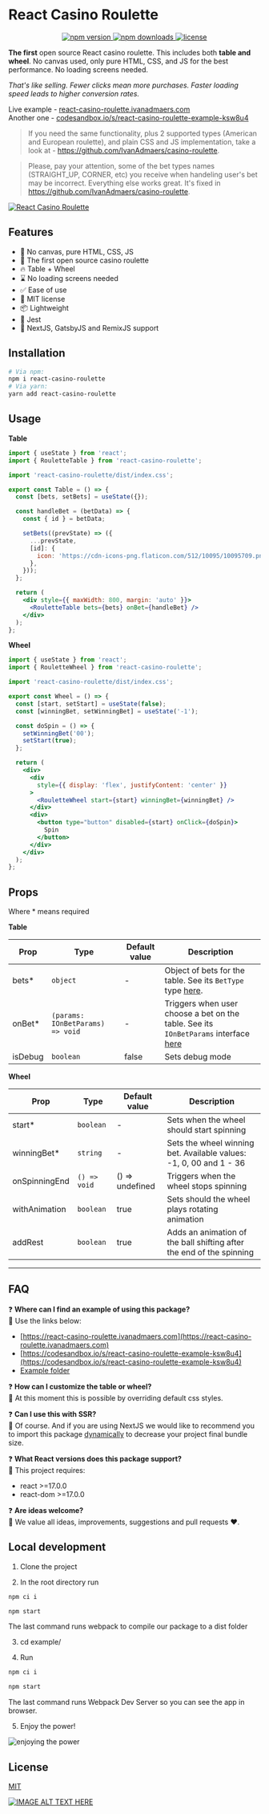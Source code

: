 # React Casino Roulette

<div align="center">
  <a href="https://www.npmjs.com/package/react-casino-roulette">
    <img alt="npm version" src="https://img.shields.io/npm/v/react-casino-roulette" />
  </a>
  <a href="https://www.npmjs.com/package/react-casino-roulette">
    <img alt="npm downloads" src="https://img.shields.io/npm/dm/react-casino-roulette" />
  </a>
    <a href="https://www.npmjs.com/package/react-casino-roulette">
    <img alt="license" src="https://img.shields.io/npm/l/react-casino-roulette" />
  </a>
</div>

**The first** open source React casino roulette. This includes both **table and wheel**. No canvas used, only pure HTML, CSS, and JS for the best performance. No loading screens needed.

_That's like selling. Fewer clicks mean more purchases. Faster loading speed leads to higher conversion rates._

Live example - [react-casino-roulette.ivanadmaers.com](https://react-casino-roulette.ivanadmaers.com)  
Another one - [codesandbox.io/s/react-casino-roulette-example-ksw8u4](https://codesandbox.io/s/react-casino-roulette-example-ksw8u4)

> If you need the same functionality, plus 2 supported types (American and European roulette), and plain CSS and JS implementation, take a look at - https://github.com/IvanAdmaers/casino-roulette. 

> Please, pay your attention, some of the bet types names (STRAIGHT_UP, CORNER, etc) you receive when handeling user's bet may be incorrect. Everything else works great. It's fixed in https://github.com/IvanAdmaers/casino-roulette.

[![React Casino Roulette](https://i.imgur.com/XXEKNRe.pngs)](https://react-casino-roulette.ivanadmaers.com)

## Features

 - 🚀 No canvas, pure HTML, CSS, JS
 - 💪 The first open source casino roulette
 - 🔥 Table + Wheel
 - ⌛ No loading screens needed
 - ✅ Ease of use
 - 📝 MIT license 
 - 📦 Lightweight
 - 🔧 Jest
 - 🎉 NextJS, GatsbyJS and RemixJS support

## Installation

```bash
# Via npm:
npm i react-casino-roulette
# Via yarn:
yarn add react-casino-roulette
```

## Usage

**Table**

```jsx
import { useState } from 'react';
import { RouletteTable } from 'react-casino-roulette';

import 'react-casino-roulette/dist/index.css';

export const Table = () => {
  const [bets, setBets] = useState({});

  const handleBet = (betData) => {
    const { id } = betData;

    setBets((prevState) => ({
      ...prevState,
      [id]: {
        icon: 'https://cdn-icons-png.flaticon.com/512/10095/10095709.png',
      },
    }));
  };

  return (
    <div style={{ maxWidth: 800, margin: 'auto' }}>
      <RouletteTable bets={bets} onBet={handleBet} />
    </div>
  );
};
```

**Wheel**

```jsx
import { useState } from 'react';
import { RouletteWheel } from 'react-casino-roulette';

import 'react-casino-roulette/dist/index.css';

export const Wheel = () => {
  const [start, setStart] = useState(false);
  const [winningBet, setWinningBet] = useState('-1');

  const doSpin = () => {
    setWinningBet('00');
    setStart(true);
  };

  return (
    <div>
      <div
        style={{ display: 'flex', justifyContent: 'center' }}
      >
        <RouletteWheel start={start} winningBet={winningBet} />
      </div>
      <div>
        <button type="button" disabled={start} onClick={doSpin}>
          Spin
        </button>
      </div>
    </div>
  );
};
```

## Props

Where * means required

**Table**

| **Prop** | **Type** | **Default value** | **Description** |
|--|--|--|--|
| bets* | `object` | - | Object of bets for the table. See its `BetType` type [here](./src/components/RouletteTable/RouletteTable.tsx). |
| onBet* | `(params: IOnBetParams) => void` | - | Triggers when user choose a bet on the table. See its `IOnBetParams` interface [here](./src/components/RouletteTable/RouletteTable.tsx) |
| isDebug | `boolean` | false | Sets debug mode |

**Wheel**

| **Prop** | **Type** | **Default value** | **Description** |
|--|--|--|--|
| start* | `boolean` | - | Sets when the wheel should start spinning |
| winningBet* | `string` | - | Sets the wheel winning bet. Available values: -1, 0, 00 and 1 - 36 |
| onSpinningEnd | `() => void` | () => undefined | Triggers when the wheel stops spinning |
| withAnimation | `boolean` | true | Sets should the wheel plays rotating animation |
| addRest | `boolean` | true | Adds an animation of the ball shifting after the end of the spinning  |

---

## FAQ

❓ **Where can I find an example of using this package?**  
💬 Use the links below:
* [https://react-casino-roulette.ivanadmaers.com](https://react-casino-roulette.ivanadmaers.com)
* [https://codesandbox.io/s/react-casino-roulette-example-ksw8u4](https://codesandbox.io/s/react-casino-roulette-example-ksw8u4)
* [Example folder](./example/src/App.js)

❓ **How can I customize the table or wheel?**  
💬 At this moment this is possible by overriding default css styles.

❓ **Can I use this with SSR?**  
💬 Of course. And if you are using NextJS we would like to recommend you to import this package [dynamically](https://nextjs.org/docs/advanced-features/dynamic-import) to decrease your project final bundle size.

❓ **What React versions does this package support?**  
💬 This project requires:
* react >=17.0.0
* react-dom >=17.0.0

❓ **Are ideas welcome?**  
💬 We value all ideas, improvements, suggestions and pull requests ❤️.

## Local development

1. Clone the project

2. In the root directory run

```bash
npm ci i

npm start
```

The last command runs webpack to compile our package to a dist folder

3. cd example/  

4. Run

```bash
npm ci i

npm start
```

The last command runs Webpack Dev Server so you can see the app in browser.

5. Enjoy the power!  

![enjoying the power](https://media.giphy.com/media/fJliUiYbvEIoM/giphy.gif)

## License

[MIT](./LICENSE.md)

[![IMAGE ALT TEXT HERE](https://img.youtube.com/vi/w2u-AIrBoQ4/0.jpg)](https://www.youtube.com/watch?v=w2u-AIrBoQ4)
